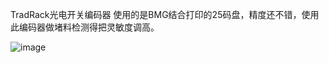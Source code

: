 TradRack光电开关编码器
使用的是BMG结合打印的25码盘，精度还不错，使用此编码器做堵料检测得把灵敏度调高。

![image](https://github.com/CldyBnyhni/Multicolor-MOD/assets/115746727/a3b9a84e-6381-4f82-a75c-e92e487f9294)

